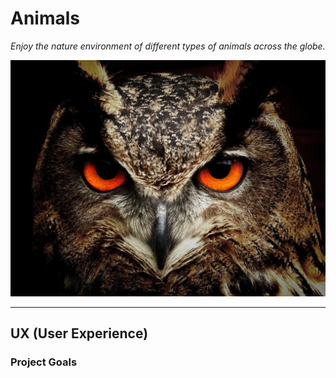 # Animals

*Enjoy the nature environment of different types of animals across the globe.*

 ![night-owl](owl.jpg)

----------

## UX (User Experience)


### Project Goals


